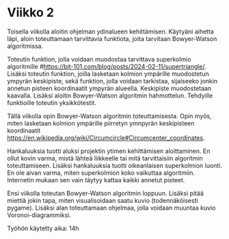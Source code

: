 # Viikko 2

Toisella viikolla aloitin ohjelman ydinalueen kehittämisen. Käytyäni aihetta läpi, aloin toteuttamaan tarvittavia funktiota, joita tarvitaan Bowyer-Watson algoritmissa. 

Toteutin funktion, jolla voidaan muodostaa tarvittava superkolmio algoritmille #https://bit-101.com/blog/posts/2024-02-11/supertriangle/. Lisäksi toteutin funktion, joilla lasketaan kolmion ympärille muodostetun ympyrän keskipiste, sekä funktion, jolla voidaan tarkistaa, sijaiseeko jonkin annetun pisteen koordinaatit ympyrän alueella. Keskipiste muodostetaan kaavalla. Lisäksi aloitin Bowyer-Watson algoritmin hahmottelun. Tehdyille funktioille toteutin yksikkötestit.

Tällä viikolla opin Bowyer-Watson algoritmin toteuttamisesta. Opin myös, miten lasketaan kolmion ympärille piirretyn ymnpyrän keskipisteen koordinaatit https://en.wikipedia.org/wiki/Circumcircle#Circumcenter_coordinates.

Hankaluuksia tuotti aluksi projektin ytimen kehittämisen aloittaminen. En ollut kovin varma, mistä lähteä liikkeelle tai mitä tarvittaisiin algoritmin toteuttamiseen. Lisäksi hankaluuksia tuotti oikeanlaisen superkolmion luonti. En ole aivan varma, miten superkolmion koko vaikuttaa algoritmiin. Internetin mukaan sen vain täytyy kattaa kaikki annetut pisteet.

Ensi viikolla toteutan Bowyer-Watson algoritmin loppuun. Lisäksi pitää miettiä jokin tapa, miten visualisoidaan saatu kuvio (todennäköisesti pygame). Lisäksi alan toteuttamaan ohjelmaa, jolla voidaan muuntaa kuvio Voronoi-diagrammiksi.

Työhön käytetty aika: 14h
